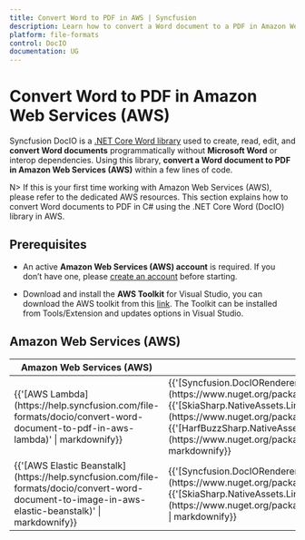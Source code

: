 ```yaml
---
title: Convert Word to PDF in AWS | Syncfusion
description: Learn how to convert a Word document to a PDF in Amazon Web Services (AWS) using Syncfusion .NET Core Word (DocIO) library in C#.
platform: file-formats
control: DocIO
documentation: UG
---
```


# Convert Word to PDF in Amazon Web Services (AWS)

Syncfusion DocIO is a [.NET Core Word library](https://www.syncfusion.com/document-processing/word-framework/net/word-library) used to create, read, edit, and **convert Word documents** programmatically without **Microsoft Word** or interop dependencies. Using this library, **convert a Word document to PDF in Amazon Web Services (AWS)** within a few lines of code. 

N> If this is your first time working with Amazon Web Services (AWS), please refer to the dedicated AWS resources. This section explains how to convert Word documents to PDF in C# using the .NET Core Word (DocIO) library in AWS. 

## Prerequisites 

* An active **Amazon Web Services (AWS) account** is required. If you don’t have one, please [create an account](https://aws.amazon.com/) before starting.

* Download and install the **AWS Toolkit** for Visual Studio, you can download the AWS toolkit from this [link](https://aws.amazon.com/visualstudio/). The Toolkit can be installed from Tools/Extension and updates options in Visual Studio.

## Amazon Web Services (AWS)

<table>
<thead>
<tr>
<th>
Amazon Web Services (AWS)<br/></th><th>
NuGet package name<br/></th></tr></thead>
<tr>
<td>
{{'[AWS Lambda](https://help.syncfusion.com/file-formats/docio/convert-word-document-to-pdf-in-aws-lambda)' | markdownify}} <br/></td><td>
{{'[Syncfusion.DocIORenderer.Net.Core](https://www.nuget.org/packages/Syncfusion.DocIORenderer.Net.Core)' | markdownify}}<br/>
{{'[SkiaSharp.NativeAssets.Linux v2.88.6](https://www.nuget.org/packages/SkiaSharp.NativeAssets.Linux/2.88.6)' | markdownify}} <br/>
{{'[HarfBuzzSharp.NativeAssets.Linux v7.3.0](https://www.nuget.org/packages/HarfBuzzSharp.NativeAssets.Linux/7.3.0)' | markdownify}}<br/> 
</td></tr>
<tr>
<td>
{{'[AWS Elastic Beanstalk](https://help.syncfusion.com/file-formats/docio/convert-word-document-to-image-in-aws-elastic-beanstalk)' | markdownify}} <br/></td><td>
{{'[Syncfusion.DocIORenderer.Net.Core](https://www.nuget.org/packages/Syncfusion.DocIORenderer.Net.Core)' | markdownify}}<br/>
{{'[SkiaSharp.NativeAssets.Linux.NoDependencies v2.88.6](https://www.nuget.org/packages/SkiaSharp.NativeAssets.Linux.NoDependencies/2.88.6)' | markdownify}} <br/>
</td></tr>
</table>

